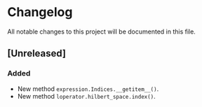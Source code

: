 # Changelog

All notable changes to this project will be documented in this file.

## [Unreleased]

### Added

- New method ``expression.Indices.__getitem__()``.
- New method ``loperator.hilbert_space.index()``.
